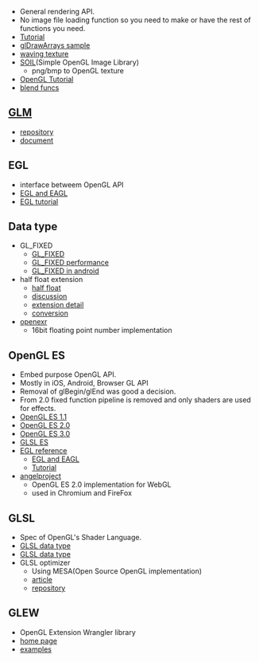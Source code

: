 * General rendering API.
* No image file loading function so you need to make or have the rest of functions you need.
* [Tutorial](http://marina.sys.wakayama-u.ac.jp/~tokoi/oglarticles.html)
* [glDrawArrays sample](http://wiki.livedoor.jp/mikk_ni3_92/d/glDrawArrays%A4%CB%A4%E8%A4%EB%C9%C1%B2%E8)
* [waving texture](http://nehe.gamedev.net/tutorial/flag_effect_(waving_texture)/16002/)
* [SOIL](http://www.lonesock.net/soil.html)(Simple OpenGL Image Library)
  * png/bmp to OpenGL texture
* [OpenGL Tutorial](http://open.gl/introduction)
* [blend funcs](http://d.hatena.ne.jp/melpon/20070824/p1)

## [GLM](http://glm.g-truc.net/)
* [repository](https://github.com/g-truc/glm)
* [document](http://glm.g-truc.net/api/index.html)

## EGL
* interface betweem OpenGL API
* [EGL and EAGL](http://db-in.com/blog/2011/02/khronos-egl-and-apple-eagl/)
* [EGL tutorial](https://sites.google.com/site/learningopengl/eglbasics)

## Data type
* GL_FIXED
  * [GL_FIXED](http://www.opengl.org/registry/specs/OES/OES_fixed_point.txt)
  * [GL_FIXED performance](https://groups.google.com/forum/?fromgroups=#!topic/android-ndk/KvHTF_ZtxGk)
  * [GL_FIXED in android](http://stackoverflow.com/questions/2903295/is-it-better-to-use-gl-fixed-or-gl-float-on-android)
* half float extension
  * [half float](http://en.wikipedia.org/wiki/Half-precision_floating-point_format)
  * [discussion](http://bytes.com/topic/c/answers/811019-half-floating-point-type)
  * [extension detail](http://oss.sgi.com/projects/ogl-sample/registry/ARB/half_float_pixel.txt)
  * [conversion](http://stackoverflow.com/questions/1659440/32-bit-to-16-bit-floating-point-conversion)
* [openexr](http://openexr.com/)
  * 16bit floating point number implementation

## OpenGL ES
* Embed purpose OpenGL API.
* Mostly in iOS, Android, Browser GL API
* Removal of glBegin/glEnd was good a decision.
* From 2.0 fixed function pipeline is removed and only shaders are used for effects.
* [OpenGL ES 1.1](http://www.khronos.org/opengles/sdk/1.1/docs/man/)
* [OpenGL ES 2.0](http://www.khronos.org/opengles/sdk/docs/man/bottom.php)
* [OpenGL ES 3.0](http://www.khronos.org/opengles/sdk/docs/man3/bottom.php)
* [GLSL ES](http://www.khronos.org/opengles/sdk/docs/manglsl/)
* [EGL reference](http://www.khronos.org/registry/egl/sdk/docs/man/xhtml/)
  * [EGL and EAGL](http://db-in.com/blog/2011/02/khronos-egl-and-apple-eagl/)
  * [Tutorial](https://sites.google.com/site/learningopengl/eglbasics)
* [angelproject](https://code.google.com/p/angleproject/)
  * OpenGL ES 2.0 implementation for WebGL
  * used in Chromium and FireFox

## GLSL
* Spec of OpenGL's Shader Language.
* [GLSL data type](http://www.opengl.org/sdk/docs/manglsl/)
* [GLSL data type](http://www22.atwiki.jp/opengles/pages/9.html)
* GLSL optimizer
  * Using MESA(Open Source OpenGL implementation)
  * [article](http://aras-p.info/blog/2010/09/29/glsl-optimizer/)
  * [repository](https://github.com/aras-p/glsl-optimizer)

## GLEW
* OpenGL Extension Wrangler library
* [home page](http://glew.sourceforge.net/)
* [examples](http://imd.naist.jp/~fujis/cgi-bin/wiki/index.php?GLEW%A4%CB%A4%C4%A4%A4%A4%C6)
